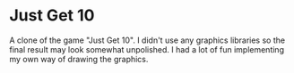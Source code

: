# Just Get 10
A clone of the game "Just Get 10". I didn't use any graphics libraries so the final result may look somewhat unpolished. I had a lot of fun implementing my own way of drawing the graphics.
